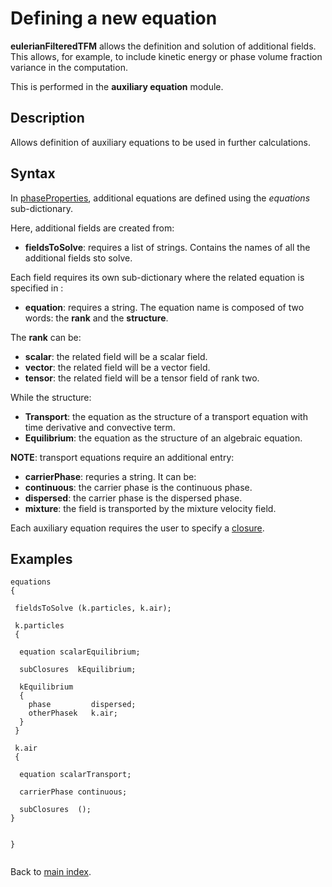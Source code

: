 Defining a new equation
==

__eulerianFilteredTFM__ allows the definition and solution of additional fields.
This allows, for example, to include kinetic energy or phase volume fraction variance
in the computation.

This is performed in the __auxiliary equation__ module.

Description
--

Allows definition of auxiliary equations to be used in further calculations.

Syntax
--

In [phaseProperties](phasePropertiesDict.md), additional equations are defined
using the _equations_ sub-dictionary.

Here, additional fields are created from:

* __fieldsToSolve__: requires a list of strings. Contains the names of all the additional fields sto solve.

Each field requires its own sub-dictionary where the related equation is specified
in :

* __equation__: requires a string. The equation name is composed of two words: the
__rank__ and the __structure__.

The __rank__ can be:

* __scalar__: the related field will be a scalar field.
* __vector__: the related field will be a vector field.
* __tensor__: the related field will be a tensor field of rank two.

While the structure:

* __Transport__: the equation as the structure of a transport equation with time derivative and convective term.
* __Equilibrium__: the equation as the structure of an algebraic equation.

__NOTE__: transport equations require an additional entry:

* __carrierPhase__: requries a string. It can be:
 * __continuous__: the carrier phase is the continuous phase.
 * __dispersed__: the carrier phase is the dispersed phase.
 * __mixture__: the field is transported by the mixture velocity field.

Each auxiliary equation requires the user to specify a [closure](ClsEqn.md).

Examples
--

```
equations
{

 fieldsToSolve (k.particles, k.air);

 k.particles
 {

  equation scalarEquilibrium;  

  subClosures  kEquilibrium;

  kEquilibrium
  {
    phase         dispersed;
    otherPhasek   k.air;
  }
 }

 k.air
 {

  equation scalarTransport;

  carrierPhase continuous;

  subClosures  ();
}


}


```

Back to [main index](01_main.md).
